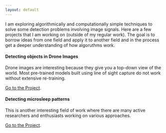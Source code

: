 ```yaml
---
layout: default
---
```


<!--- Text can be **bold**, _italic_, or ~~strikethrough~~. --->

I am exploring algorithmically and computationally simple techniques to solve some detection problems involving image signals. Here are a few projects that I am working on (outside of my regular work). The goal is to borrow ideas from one field and apply it to another field and in the process get a deeper understanding of how algoruthms work.

#### Detecting objects in Drone Images
Drone images are interesting because they give you a top-down view of the world. Most pre-trained models built using line of sight capture do not work without extensive re-training. 

[Go to the Project](https://github.com/ravigt/Nautilus/tree/main/DroneVision).

#### Detecting microsleep patterns
This is another interesting field of work where there are many active researchers and enthusiasts working on various approaches. 

[Go to the Project](https://github.com/ravigt/Nautilus/tree/main/MicroSleep).
 
